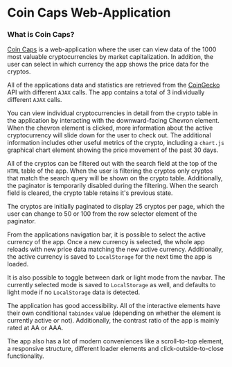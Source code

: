 # Coin Caps Web-Application

### What is Coin Caps?

[Coin Caps][1] is a web-application where the user can view data of the 1000 most valuable cryptocurrencies by market capitalization. In addition, the user can select in which currency the app shows the price data for the cryptos.

All of the applications data and statistics are retrieved from the [CoinGecko][2] API with different `AJAX` calls. The app contains a total of 3 individually different `AJAX` calls.

You can view individual cryptocurrencies in detail from the crypto table in the application by interacting with the downward-facing Chevron element. When the chevron element is clicked, more information about the active cryptocurrency will slide down for the user to check out. The additional information includes other useful metrics of the crypto, including a `chart.js` graphical chart element showing the price movement of the past 30 days.

All of the cryptos can be filtered out with the search field at the top of the `HTML` table of the app. When the user is filtering the cryptos only cryptos that match the search query will be shown on the crypto table. Additionally, the paginator is temporarily disabled during the filtering. When the search field is cleared, the crypto table retains it's previous state.

The cryptos are initially paginated to display 25 cryptos per page, which the user can change to 50 or 100 from the row selector element of the paginator.

From the applications navigation bar, it is possible to select the active currency of the app. Once a new currency is selected, the whole app reloads with new price data matching the new active currency. Additionally, the active currency is saved to `LocalStorage` for the next time the app is loaded.

It is also possible to toggle between dark or light mode from the navbar. The currently selected mode is saved to `LocalStorage` as well, and defaults to light mode if no `LocalStorage` data is detected.

The application has good accessibility. All of the interactive elements have their own conditional `tabindex` value (depending on whether the element is currently active or not). Additionally, the contrast ratio of the app is mainly rated at AA or AAA.

The app also has a lot of modern conveniences like a scroll-to-top element, a responsive structure, different loader elements and click-outside-to-close functionality.

[1]: https://coincaps.netlify.app/
[2]: https://www.coingecko.com/en/api

